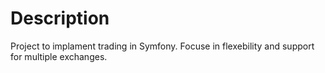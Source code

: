 # Description

Project to implament trading in Symfony. Focuse in flexebility and support for multiple exchanges.
